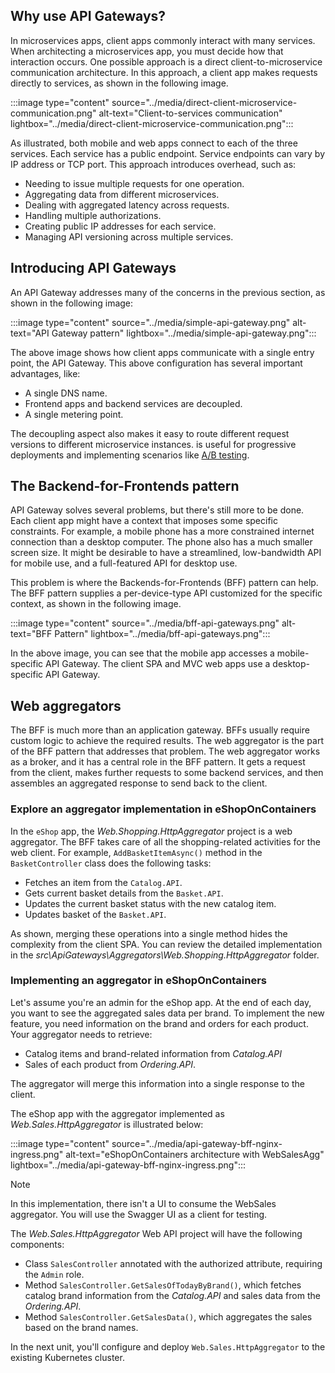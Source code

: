 ## Why use API Gateways?

In microservices apps, client apps commonly interact with many services. When architecting a microservices app, you must decide how that interaction occurs. One possible approach is a direct client-to-microservice communication architecture. In this approach, a client app makes requests directly to services, as shown in the following image.

:::image type="content" source="../media/direct-client-microservice-communication.png" alt-text="Client-to-services communication" lightbox="../media/direct-client-microservice-communication.png":::

As illustrated, both mobile and web apps connect to each of the three services. Each service has a public endpoint. Service endpoints can vary by IP address or TCP port. This approach introduces overhead, such as:

- Needing to issue multiple requests for one operation.
- Aggregating data from different microservices.
- Dealing with aggregated latency across requests.
- Handling multiple authorizations.
- Creating public IP addresses for each service.
- Managing API versioning across multiple services.

## Introducing API Gateways

An API Gateway addresses many of the concerns in the previous section, as shown in the following image:

:::image type="content" source="../media/simple-api-gateway.png" alt-text="API Gateway pattern" lightbox="../media/simple-api-gateway.png":::

The above image shows how client apps communicate with a single entry point, the API Gateway. This above configuration has several important advantages, like:

- A single DNS name.
- Frontend apps and backend services are decoupled.
- A single metering point.

The decoupling aspect also makes it easy to route different request versions to different microservice instances.  is useful for progressive deployments and implementing scenarios like [A/B testing](https://en.wikipedia.org/wiki/A/B_testing).

## The Backend-for-Frontends pattern

API Gateway solves several problems, but there's still more to be done. Each client app might have a context that imposes some specific constraints. For example, a mobile phone has a more constrained internet connection than a desktop computer. The phone also has a much smaller screen size. It might be desirable to have a streamlined, low-bandwidth API for mobile use, and a full-featured API for desktop use.

This problem is where the Backends-for-Frontends (BFF) pattern can help. The BFF pattern supplies a per-device-type API customized for the specific context, as shown in the following image.

:::image type="content" source="../media/bff-api-gateways.png" alt-text="BFF Pattern" lightbox="../media/bff-api-gateways.png":::

In the above image, you can see that the mobile app accesses a mobile-specific API Gateway. The client SPA and MVC web apps use a desktop-specific API Gateway.

## Web aggregators

The BFF is much more than an application gateway. BFFs usually require custom logic to achieve the required results. The web aggregator is the part of the BFF pattern that addresses that problem. The web aggregator works as a broker, and it has a central role in the BFF pattern. It gets a request from the client, makes further requests to some backend services, and then assembles an aggregated response to send back to the client.

### Explore an aggregator implementation in eShopOnContainers

In the `eShop` app, the *Web.Shopping.HttpAggregator* project is a web aggregator. The BFF takes care of all the shopping-related activities for the web client. For example, `AddBasketItemAsync()` method in the `BasketController` class does the following tasks:

- Fetches an item from the `Catalog.API`.
- Gets current basket details from the `Basket.API`.
- Updates the current basket status with the new catalog item.
- Updates basket of the `Basket.API`.

As shown, merging these operations into a single method hides the complexity from the client SPA. You can review the detailed implementation in the *src\ApiGateways\Aggregators\Web.Shopping.HttpAggregator* folder.

### Implementing an aggregator in eShopOnContainers

Let's assume you're an admin for the eShop app. At the end of each day, you want to see the aggregated sales data per brand. To implement the new feature, you need information on the brand and orders for each product. Your aggregator needs to retrieve:

- Catalog items and brand-related information from *Catalog.API*
- Sales of each product from *Ordering.API*.

The aggregator will merge this information into a single response to the client. 

The eShop app with the aggregator implemented as *Web.Sales.HttpAggregator* is illustrated below:

:::image type="content" source="../media/api-gateway-bff-nginx-ingress.png" alt-text="eShopOnContainers architecture with WebSalesAgg" lightbox="../media/api-gateway-bff-nginx-ingress.png":::

> [!NOTE]
> In this implementation, there isn't a UI to consume the WebSales aggregator. You will use the Swagger UI as a client for testing.

The *Web.Sales.HttpAggregator* Web API project will have the following components:

- Class `SalesController` annotated with the authorized attribute, requiring the `Admin` role.
- Method `SalesController.GetSalesOfTodayByBrand()`, which fetches catalog brand information from the *Catalog.API* and sales data from the *Ordering.API*.
- Method `SalesController.GetSalesData()`, which aggregates the sales based on the brand names.

In the next unit, you'll configure and deploy `Web.Sales.HttpAggregator` to the existing Kubernetes cluster.
